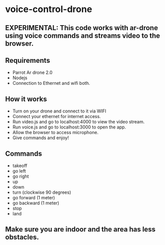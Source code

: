 # voice-control-drone

## EXPERIMENTAL: This code works with ar-drone using voice commands and streams video to the browser.

## Requirements
- Parrot Ar drone 2.0
- Nodejs
- Connection to Ethernet and wifi both.

## How it works
- Turn on your drone and connect to it via WIFI
- Connect your ethernet for internet access.
- Run video.js and go to localhost:4000 to view the video stream.
- Run voice.js and go to localhost:3000 to open the app.
- Allow the browser to access microphone.
- Give commands and enjoy!

## Commands

- takeoff
- go left
- go right
- up 
- down
- turn (clockwise 90 degrees)
- go forward (1 meter)
- go backward (1 meter)
- stop
- land

## Make sure you are indoor and the area has less obstacles.

